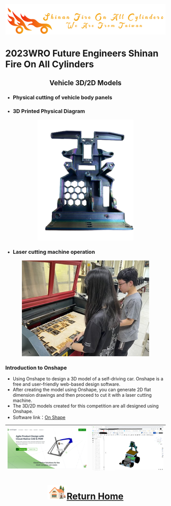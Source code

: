 <div align="center"><img src="../../other/img/logo.png" width="600" alt=" logo"></div>

2023WRO Future Engineers Shinan Fire On All Cylinders  
====
## <div align="center">Vehicle 3D/2D Models</div>



- ### Physical cutting of vehicle body panels

- ### 3D Printed Physical Diagram
<div align="center"><img src="./img/3D-down.png" width="300" alt="car_board"></div>


- ###  Laser cutting machine operation
<div align="center"><img src="./img/hu.jpg" width="400" alt="car_board"></div>

### Introduction to Onshape
- Using  Onshape to design a 3D model of a self-driving car. Onshape is a free and user-friendly web-based design software.
- After creating the model using Onshape, you can generate 2D flat dimension drawings and then proceed to cut it with a laser cutting machine.
- The 3D/2D models created for this competition are all designed using Onshape.  
- Software link：[On Shape](https://www.onshape.com/en/) 

  
|<img src="./img/onshape.png" width="500" alt="Onshape">| <img src="./img/onshpe_3d.png" width="450" alt="Vehicle_cad">|
|:---:|:---:|

# <div align="center">![HOME](../../other/img/Home.png)[Return Home](../../)</div>  
